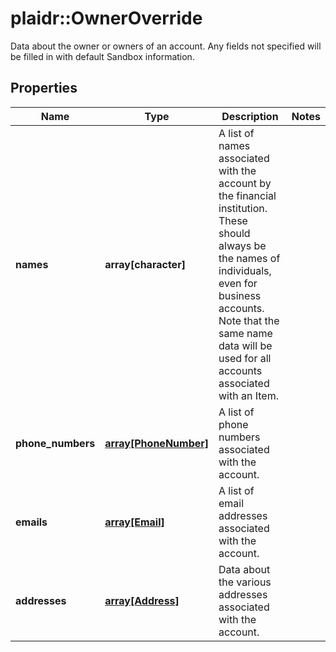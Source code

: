 # plaidr::OwnerOverride

Data about the owner or owners of an account. Any fields not specified will be filled in with default Sandbox information.

## Properties
Name | Type | Description | Notes
------------ | ------------- | ------------- | -------------
**names** | **array[character]** | A list of names associated with the account by the financial institution. These should always be the names of individuals, even for business accounts. Note that the same name data will be used for all accounts associated with an Item. | 
**phone_numbers** | [**array[PhoneNumber]**](PhoneNumber.md) | A list of phone numbers associated with the account. | 
**emails** | [**array[Email]**](Email.md) | A list of email addresses associated with the account. | 
**addresses** | [**array[Address]**](Address.md) | Data about the various addresses associated with the account. | 


